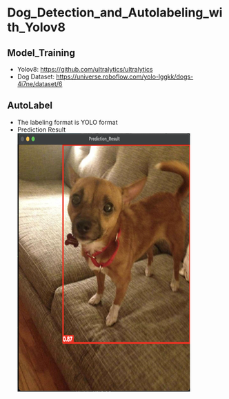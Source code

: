 # Dog_Detection_and_Autolabeling_with_Yolov8
## Model_Training
- Yolov8: https://github.com/ultralytics/ultralytics
- Dog Dataset: https://universe.roboflow.com/yolo-lggkk/dogs-4i7ne/dataset/6

## AutoLabel
- The labeling format is YOLO format
- Prediction Result
<img src="images/result.jpg" width=400, height=600></img>

